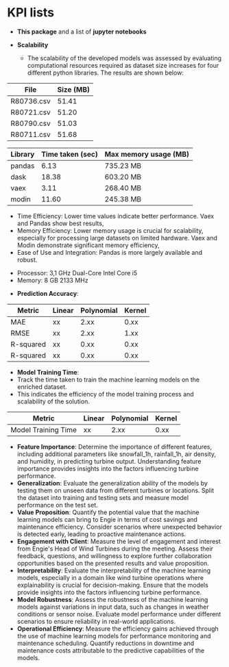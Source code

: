 # KPI lists

- **This package** and a list of **jupyter notebooks**

- **Scalability**

  - The scalability of the developed models was assessed by evaluating computational resources required as dataset size increases for four different python libraries.
  The results are shown below:

| File       | Size (MB) |
|------------|-----------|
| R80736.csv | 51.41     |
| R80721.csv | 51.20     |
| R80790.csv | 51.03     |
| R80711.csv | 51.68     |

| Library | Time taken (sec) | Max memory usage (MB) |
|---------|------------------|-----------------------|
| pandas  | 6.13             | 735.23 MB             |
| dask    | 18.38            | 603.20 MB             |
| vaex    | 3.11             | 268.40 MB             |
| modin   | 11.60            | 245.38 MB             |

  - Time Efficiency: Lower time values indicate better performance. Vaex and Pandas show best results,
  - Memory Efficiency: Lower memory usage is crucial for scalability, especially for processing large datasets on limited hardware. Vaex and Modin demonstrate significant memory efficiency,
  - Ease of Use and Integration: Pandas is more largely available and robust.

* Processor: 3,1 GHz Dual-Core Intel Core i5
* Memory: 8 GB 2133 MHz

- **Prediction Accuracy**: 

| Metric     | Linear | Polynomial | Kernel |
|------------|--------|------------|--------|
| MAE        | xx     | 2.xx       | 0.xx   |
| RMSE       | xx     | 2.xx       | 1.xx   |
| R-squared  | xx     | 0.xx       | 0.xx   |
| R-squared  | xx     | 0.xx       | 0.xx   |


- **Model Training Time**: 
- Track the time taken to train the machine learning models on the enriched dataset. 
- This indicates the efficiency of the model training process and scalability of the solution.


| Metric     | Linear | Polynomial | Kernel |
|------------|--------|------------|--------|
| Model Training Time        | xx     | 2.xx       | 0.xx   |

- **Feature Importance**: Determine the importance of different features, including additional parameters like snowfall_1h, rainfall_1h, air density, and humidity, in predicting turbine output. Understanding feature importance provides insights into the factors influencing turbine performance.
- **Generalization**: Evaluate the generalization ability of the models by testing them on unseen data from different turbines or locations. Split the dataset into training and testing sets and measure model performance on the test set.
- **Value Proposition**: Quantify the potential value that the machine learning models can bring to Engie in terms of cost savings and maintenance efficiency. Consider scenarios where unexpected behavior is detected early, leading to proactive maintenance actions.
- **Engagement with Client**: Measure the level of engagement and interest from Engie's Head of Wind Turbines during the meeting. Assess their feedback, questions, and willingness to explore further collaboration opportunities based on the presented results and value proposition.
- **Interpretability**: Evaluate the interpretability of the machine learning models, especially in a domain like wind turbine operations where explainability is crucial for decision-making. Ensure that the models provide insights into the factors influencing turbine performance.
- **Model Robustness**: Assess the robustness of the machine learning models against variations in input data, such as changes in weather conditions or sensor noise. Evaluate model performance under different scenarios to ensure reliability in real-world applications.
- **Operational Efficiency**: Measure the efficiency gains achieved through the use of machine learning models for performance monitoring and maintenance scheduling. Quantify reductions in downtime and maintenance costs attributable to the predictive capabilities of the models.

